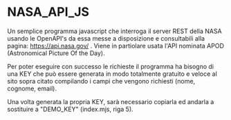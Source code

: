 # NASA_API_JS
Un semplice programma javascript che interroga il server REST della NASA usando le OpenAPI's da essa messe a disposizione e consultabili alla pagina: 
https://api.nasa.gov/ . Viene in partiolare usata l'API nominata APOD (Astronomical Picture Of the Day).

Per poter eseguire con successo le richieste il programma ha bisogno di una KEY che può essere generata in modo totalmente gratuito e veloce al sito sopra citato compilando i campi che vengono richiesti (nome, cognome, email).

Una volta generata la propria KEY, sarà necessario copiarla ed andarla a sostituire a "DEMO_KEY" (index.mjs, riga 5).
